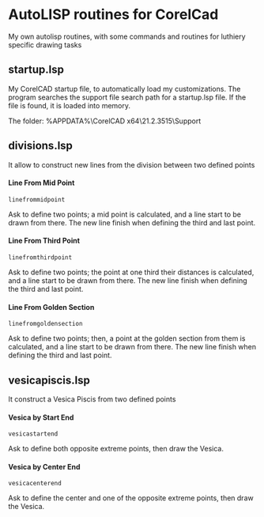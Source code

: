 # AutoLISP routines for CorelCad
My own autolisp routines, with some commands and routines for luthiery specific drawing tasks

## startup.lsp
My CorelCAD startup file, to automatically load my customizations.
The program searches the support file search path for a startup.lsp file. If the file is found, it is loaded into memory.

The folder:
%APPDATA%\CorelCAD x64\21.2.3515\Support

## divisions.lsp
It allow to construct new lines from the division between two defined points

#### Line From Mid Point
`linefrommidpoint`

Ask to define two points; a mid point is calculated, and a line start to be drawn from there. The new line finish when defining the third and last point.

#### Line From Third Point
`linefromthirdpoint`

Ask to define two points; the point at one third their distances is calculated, and a line start to be drawn from there. The new line finish when defining the third and last point.

#### Line From Golden Section
`linefromgoldensection`

Ask to define two points; then, a point at the golden section from them is calculated, and a line start to be drawn from there. The new line finish when defining the third and last point.

## vesicapiscis.lsp
It construct a Vesica Piscis from two defined points

#### Vesica by Start End
`vesicastartend`

Ask to define both opposite extreme points, then draw the Vesica.

#### Vesica by Center End
`vesicacenterend`

Ask to define the center and one of the opposite extreme points, then draw the Vesica.
